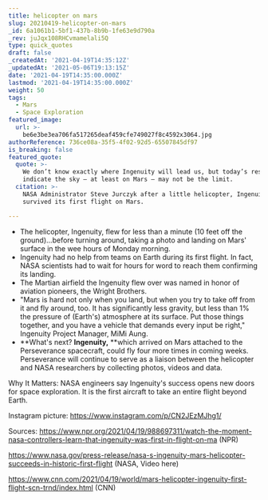 ```yaml
---
title: helicopter on mars
slug: 20210419-helicopter-on-mars
_id: 6a1061b1-5bf1-437b-8b9b-1fe63e9d790a
_rev: juJqx108RHCvmamelali5Q
type: quick_quotes
draft: false
_createdAt: '2021-04-19T14:35:12Z'
_updatedAt: '2021-05-06T19:13:15Z'
date: '2021-04-19T14:35:00.000Z'
lastmod: '2021-04-19T14:35:00.000Z'
weight: 50
tags:
  - Mars
  - Space Exploration
featured_image:
  url: >-
    be6e3be3ea706fa517265deaf459cfe749027f8c4592x3064.jpg
authorReference: 736ce08a-35f5-4f02-92d5-65507845df97
is_breaking: false
featured_quote:
  quote: >-
    We don’t know exactly where Ingenuity will lead us, but today’s results
    indicate the sky – at least on Mars – may not be the limit.
  citation: >-
    NASA Administrator Steve Jurczyk after a little helicopter, Ingenuity,
    survived its first flight on Mars. 

---
```

* The helicopter, Ingenuity, flew for less than a minute (10 feet off the ground)...before turning around,  taking a photo and landing on Mars' surface in the wee hours of Monday morning. 
* Ingenuity had no help from teams on Earth during its first flight. In fact, NASA scientists had to wait for hours for word to reach them confirming its landing. 
* The Martian airfield the Ingenuity flew over was named in honor of aviation pioneers, the Wright Brothers. 
* "Mars is hard not only when you land, but when you try to take off from it and fly around, too. It has significantly less gravity, but less than 1% the pressure of (Earth's) atmosphere at its surface. Put those things together, and you have a vehicle that demands every input be right," Ingenuity Project Manager, MiMi Aung. 
* **What's next? **Ingenuity,** **which arrived on Mars attached to the Perseverance spacecraft, could fly four more times in coming weeks. Perseverance will continue to serve as a liaison between the helicopter and NASA researchers by collecting photos, videos and data. 

Why It Matters: NASA engineers say Ingenuity's success opens new doors for space exploration. It is the first aircraft to take an entire flight beyond Earth. 



Instagram picture: https://www.instagram.com/p/CN2JEzMJhg1/

Sources: https://www.npr.org/2021/04/19/988697311/watch-the-moment-nasa-controllers-learn-that-ingenuity-was-first-in-flight-on-ma (NPR)

https://www.nasa.gov/press-release/nasa-s-ingenuity-mars-helicopter-succeeds-in-historic-first-flight (NASA, Video here) 

https://www.cnn.com/2021/04/19/world/mars-helicopter-ingenuity-first-flight-scn-trnd/index.html (CNN)